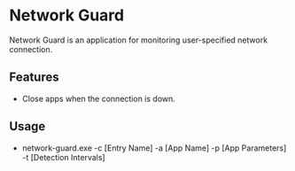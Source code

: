 # Network Guard
Network Guard is an application for monitoring user-specified network connection.

## Features
* Close apps when the connection is down.

## Usage
* network-guard.exe -c [Entry Name] -a [App Name] -p [App Parameters] -t [Detection Intervals]